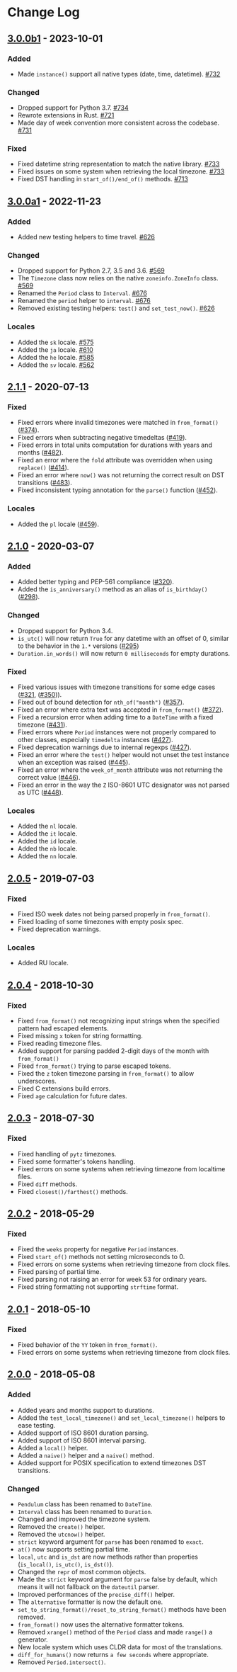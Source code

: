 # Change Log

## [3.0.0b1] - 2023-10-01

### Added

- Made `instance()` support all native types (date, time, datetime). [#732](https://github.com/sdispater/pendulum/pull/732)

### Changed

- Dropped support for Python 3.7. [#734](https://github.com/sdispater/pendulum/pull/734)
- Rewrote extensions in Rust. [#721](https://github.com/sdispater/pendulum/pull/721)
- Made day of week convention more consistent across the codebase. [#731](https://github.com/sdispater/pendulum/pull/731)

### Fixed

- Fixed datetime string representation to match the native library. [#733](https://github.com/sdispater/pendulum/pull/733)
- Fixed issues on some system when retrieving the local timezone. [#733](https://github.com/sdispater/pendulum/pull/733)
- Fixed DST handling in `start_of()/end_of()` methods. [#713](https://github.com/sdispater/pendulum/pull/713)


## [3.0.0a1] - 2022-11-23

### Added

- Added new testing helpers to time travel. [#626](https://github.com/sdispater/pendulum/pull/626)

### Changed

- Dropped support for Python 2.7, 3.5 and 3.6. [#569](https://github.com/sdispater/pendulum/pull/569)
- The `Timezone` class now relies on the native `zoneinfo.ZoneInfo` class. [#569](https://github.com/sdispater/pendulum/pull/569)
- Renamed the `Period` class to `Interval`. [#676](https://github.com/sdispater/pendulum/pull/676)
- Renamed the `period` helper to `interval`. [#676](https://github.com/sdispater/pendulum/pull/676)
- Removed existing testing helpers: `test()` and `set_test_now()`. [#626](https://github.com/sdispater/pendulum/pull/626)

### Locales

- Added the `sk` locale. [#575](https://github.com/sdispater/pendulum/pull/575)
- Added the `ja` locale. [#610](https://github.com/sdispater/pendulum/pull/610)
- Added the `he` locale. [#585](https://github.com/sdispater/pendulum/pull/585)
- Added the `sv` locale. [#562](https://github.com/sdispater/pendulum/pull/562)


## [2.1.1] - 2020-07-13

### Fixed

- Fixed errors where invalid timezones were matched in `from_format()` ([#374](https://github.com/sdispater/pendulum/pull/374)).
- Fixed errors when subtracting negative timedeltas ([#419](https://github.com/sdispater/pendulum/pull/419)).
- Fixed errors in total units computation for durations with years and months ([#482](https://github.com/sdispater/pendulum/pull/482)).
- Fixed an error where the `fold` attribute was overridden when using `replace()` ([#414](https://github.com/sdispater/pendulum/pull/414)).
- Fixed an error where `now()` was not returning the correct result on DST transitions ([#483](https://github.com/sdispater/pendulum/pull/483)).
- Fixed inconsistent typing annotation for the `parse()` function ([#452](https://github.com/sdispater/pendulum/pull/452)).

### Locales

- Added the `pl` locale ([#459](https://github.com/sdispater/pendulum/pull/459)).


## [2.1.0] - 2020-03-07

### Added

- Added better typing and PEP-561 compliance ([#320](https://github.com/sdispater/pendulum/pull/320)).
- Added the `is_anniversary()` method as an alias of `is_birthday()` ([#298](https://github.com/sdispater/pendulum/pull/298)).

### Changed

- Dropped support for Python 3.4.
- `is_utc()` will now return `True` for any datetime with an offset of 0, similar to the behavior in the `1.*` versions ([#295](https://github.com/sdispater/pendulum/pull/295))
- `Duration.in_words()` will now return `0 milliseconds` for empty durations.

### Fixed

- Fixed various issues with timezone transitions for some edge cases ([#321](https://github.com/sdispater/pendulum/pull/321), ([#350](https://github.com/sdispater/pendulum/pull/350))).
- Fixed out of bound detection for `nth_of("month")` ([#357](https://github.com/sdispater/pendulum/pull/357)).
- Fixed an error where extra text was accepted in `from_format()` ([#372](https://github.com/sdispater/pendulum/pull/372)).
- Fixed a recursion error when adding time to a `DateTime` with a fixed timezone ([#431](https://github.com/sdispater/pendulum/pull/431)).
- Fixed errors where `Period` instances were not properly compared to other classes, especially `timedelta` instances ([#427](https://github.com/sdispater/pendulum/pull/427)).
- Fixed deprecation warnings due to internal regexps ([#427](https://github.com/sdispater/pendulum/pull/427)).
- Fixed an error where the `test()` helper would not unset the test instance when an exception was raised ([#445](https://github.com/sdispater/pendulum/pull/445)).
- Fixed an error where the `week_of_month` attribute was not returning the correct value ([#446](https://github.com/sdispater/pendulum/pull/446)).
- Fixed an error in the way the `Z` ISO-8601 UTC designator was not parsed as UTC ([#448](https://github.com/sdispater/pendulum/pull/448)).

### Locales

- Added the `nl` locale.
- Added the `it` locale.
- Added the `id` locale.
- Added the `nb` locale.
- Added the `nn` locale.


## [2.0.5] - 2019-07-03

### Fixed

- Fixed ISO week dates not being parsed properly in `from_format()`.
- Fixed loading of some timezones with empty posix spec.
- Fixed deprecation warnings.

### Locales

- Added RU locale.


## [2.0.4] - 2018-10-30

### Fixed

- Fixed `from_format()` not recognizing input strings when the specified pattern had escaped elements.
- Fixed missing `x` token for string formatting.
- Fixed reading timezone files.
- Added support for parsing padded 2-digit days of the month with `from_format()`
- Fixed `from_format()` trying to parse escaped tokens.
- Fixed the `z` token timezone parsing in `from_format()` to allow underscores.
- Fixed C extensions build errors.
- Fixed `age` calculation for future dates.


## [2.0.3] - 2018-07-30

### Fixed

- Fixed handling of `pytz` timezones.
- Fixed some formatter's tokens handling.
- Fixed errors on some systems when retrieving timezone from localtime files.
- Fixed `diff` methods.
- Fixed `closest()/farthest()` methods.


## [2.0.2] - 2018-05-29

### Fixed

- Fixed the `weeks` property for negative `Period` instances.
- Fixed `start_of()` methods not setting microseconds to 0.
- Fixed errors on some systems when retrieving timezone from clock files.
- Fixed parsing of partial time.
- Fixed parsing not raising an error for week 53 for ordinary years.
- Fixed string formatting not supporting `strftime` format.


## [2.0.1] - 2018-05-10

### Fixed

- Fixed behavior of the `YY` token in `from_format()`.
- Fixed errors on some systems when retrieving timezone from clock files.


## [2.0.0] - 2018-05-08

### Added

- Added years and months support to durations.
- Added the `test_local_timezone()` and `set_local_timezone()` helpers to ease testing.
- Added support of ISO 8601 duration parsing.
- Added support of ISO 8601 interval parsing.
- Added a `local()` helper.
- Added a `naive()` helper and a `naive()` method.
- Added support for POSIX specification to extend timezones DST transitions.

### Changed

- `Pendulum` class has been renamed to `DateTime`.
- `Interval` class has been renamed to `Duration`.
- Changed and improved the timezone system.
- Removed the `create()` helper.
- Removed the `utcnow()` helper.
- `strict` keyword argument for `parse` has been renamed to `exact`.
- `at()` now supports setting partial time.
- `local`, `utc` and `is_dst` are now methods rather than properties (`is_local()`, `is_utc()`, `is_dst()`).
- Changed the `repr` of most common objects.
- Made the `strict` keyword argument for `parse` false by default, which means it will not fallback on the `dateutil` parser.
- Improved performances of the `precise_diff()` helper.
- The `alternative` formatter is now the default one.
- `set_to_string_format()/reset_to_string_format()` methods have been removed.
- `from_format()` now uses the alternative formatter tokens.
- Removed `xrange()` method of the `Period` class and made `range()` a generator.
- New locale system which uses CLDR data for most of the translations.
- `diff_for_humans()` now returns `a few seconds` where appropriate.
- Removed `Period.intersect()`.



[Unreleased]: https://github.com/sdispater/pendulum/compare/3.0.0b1...master
[3.0.0b1]: https://github.com/sdispater/pendulum/releases/tag/3.0.0b1
[3.0.0a1]: https://github.com/sdispater/pendulum/releases/tag/3.0.0a1
[2.1.1]: https://github.com/sdispater/pendulum/releases/tag/2.1.1
[2.1.0]: https://github.com/sdispater/pendulum/releases/tag/2.1.0
[2.0.5]: https://github.com/sdispater/pendulum/releases/tag/2.0.5
[2.0.4]: https://github.com/sdispater/pendulum/releases/tag/2.0.4
[2.0.3]: https://github.com/sdispater/pendulum/releases/tag/2.0.3
[2.0.2]: https://github.com/sdispater/pendulum/releases/tag/2.0.2
[2.0.1]: https://github.com/sdispater/pendulum/releases/tag/2.0.1
[2.0.0]: https://github.com/sdispater/pendulum/releases/tag/2.0.0
